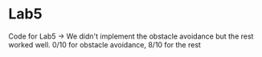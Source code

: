 # Lab5
Code for Lab5 -> We didn't implement the obstacle avoidance but the rest worked well. 0/10 for obstacle avoidance, 8/10 for the rest
